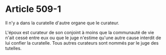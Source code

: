 # Article 509-1

Il n'y a dans la curatelle d'autre organe que le curateur.

L'époux est curateur de son conjoint à moins que la communauté de vie n'ait cessé entre eux ou que le juge n'estime qu'une autre cause interdit de lui confier la curatelle. Tous autres curateurs sont nommés par le juge des tutelles.
